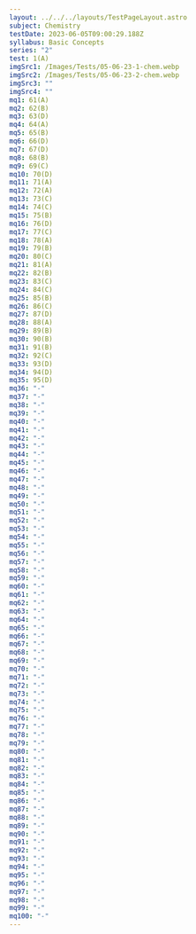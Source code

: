 ```yaml
---
layout: ../../../layouts/TestPageLayout.astro
subject: Chemistry
testDate: 2023-06-05T09:00:29.188Z
syllabus: Basic Concepts
series: "2"
test: 1(A)
imgSrc1: /Images/Tests/05-06-23-1-chem.webp
imgSrc2: /Images/Tests/05-06-23-2-chem.webp
imgSrc3: ""
imgSrc4: ""
mq1: 61(A)
mq2: 62(B)
mq3: 63(D)
mq4: 64(A)
mq5: 65(B)
mq6: 66(D)
mq7: 67(D)
mq8: 68(B)
mq9: 69(C)
mq10: 70(D)
mq11: 71(A)
mq12: 72(A)
mq13: 73(C)
mq14: 74(C)
mq15: 75(B)
mq16: 76(D)
mq17: 77(C)
mq18: 78(A)
mq19: 79(B)
mq20: 80(C)
mq21: 81(A)
mq22: 82(B)
mq23: 83(C)
mq24: 84(C)
mq25: 85(B)
mq26: 86(C)
mq27: 87(D)
mq28: 88(A)
mq29: 89(B)
mq30: 90(B)
mq31: 91(B)
mq32: 92(C)
mq33: 93(D)
mq34: 94(D)
mq35: 95(D)
mq36: "-"
mq37: "-"
mq38: "-"
mq39: "-"
mq40: "-"
mq41: "-"
mq42: "-"
mq43: "-"
mq44: "-"
mq45: "-"
mq46: "-"
mq47: "-"
mq48: "-"
mq49: "-"
mq50: "-"
mq51: "-"
mq52: "-"
mq53: "-"
mq54: "-"
mq55: "-"
mq56: "-"
mq57: "-"
mq58: "-"
mq59: "-"
mq60: "-"
mq61: "-"
mq62: "-"
mq63: "-"
mq64: "-"
mq65: "-"
mq66: "-"
mq67: "-"
mq68: "-"
mq69: "-"
mq70: "-"
mq71: "-"
mq72: "-"
mq73: "-"
mq74: "-"
mq75: "-"
mq76: "-"
mq77: "-"
mq78: "-"
mq79: "-"
mq80: "-"
mq81: "-"
mq82: "-"
mq83: "-"
mq84: "-"
mq85: "-"
mq86: "-"
mq87: "-"
mq88: "-"
mq89: "-"
mq90: "-"
mq91: "-"
mq92: "-"
mq93: "-"
mq94: "-"
mq95: "-"
mq96: "-"
mq97: "-"
mq98: "-"
mq99: "-"
mq100: "-"
---
```

